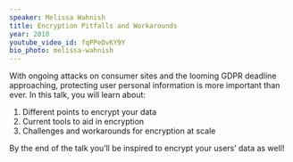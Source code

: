 ```yaml
---
speaker: Melissa Wahnish
title: Encryption Pitfalls and Workarounds
year: 2018
youtube_video_id: fqPPeDvKY9Y
bio_photo: melissa-wahnish
---
```


<p>With ongoing attacks on consumer sites and the looming GDPR deadline approaching, protecting user personal information is more important than ever.  In this talk, you will learn about:</p> <ol> <li>Different points to encrypt your data</li> <li>Current tools to aid in encryption</li> <li>Challenges and workarounds for encryption at scale</li> </ol> <p>By the end of the talk you’ll be inspired to encrypt your users’ data as well!</p>
